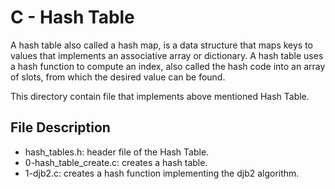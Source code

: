 # C - Hash Table

A hash table also called a hash map, is a data structure that maps keys to values that implements an associative array or dictionary. A hash table uses a hash function to compute an index, also called the hash code into an array of slots, from which the desired value can be found.

This directory contain file that implements above mentioned Hash Table.

## File Description
- hash_tables.h: header file of the Hash Table.
- 0-hash_table_create.c: creates a hash table.
- 1-djb2.c: creates a hash function implementing the djb2 algorithm.

